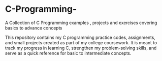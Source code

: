 # C-Programming-
A Collection of C Programming examples , projects and exercises covering basics to advance concepts

This repository contains my C programming practice codes, assignments, and small projects created as part of my college coursework. It is meant to track my progress in learning C, strengthen my problem-solving skills, and serve as a quick reference for basic to intermediate concepts.
